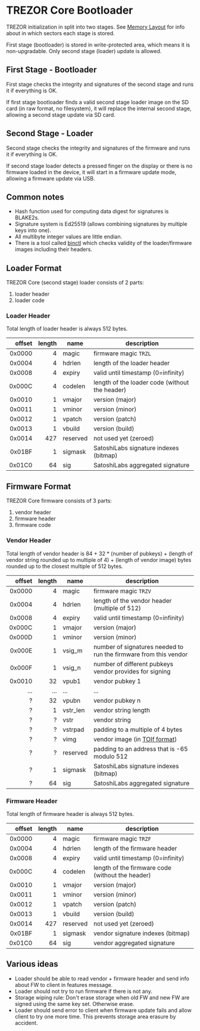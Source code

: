 # TREZOR Core Bootloader

TREZOR initialization in split into two stages. See [Memory Layout](memory.md) for info about in which sectors each stage is stored.

First stage (bootloader) is stored in write-protected area, which means it is non-upgradable.
Only second stage (loader) update is allowed.

## First Stage - Bootloader

First stage checks the integrity and signatures of the second stage and runs it if everything is OK.

If first stage bootloader finds a valid second stage loader image on the SD card (in raw format, no filesystem),
it will replace the internal second stage, allowing a second stage update via SD card.

## Second Stage - Loader

Second stage checks the integrity and signatures of the firmware and runs it if everything is OK.

If second stage loader detects a pressed finger on the display or there is no firmware loaded in the device,
it will start in a firmware update mode, allowing a firmware update via USB.

## Common notes

* Hash function used for computing data digest for signatures is BLAKE2s.
* Signature system is Ed25519 (allows combining signatures by multiple keys into one).
* All multibyte integer values are little endian.
* There is a tool called [binctl](../tools/binctl) which checks validity of the loader/firmware images including their headers.

## Loader Format

TREZOR Core (second stage) loader consists of 2 parts:

1. loader header
2. loader code

### Loader Header

Total length of loader header is always 512 bytes.

| offset | length | name | description |
|-------:|-------:|------|-------------|
| 0x0000 | 4      | magic | firmware magic `TRZL` |
| 0x0004 | 4      | hdrlen | length of the loader header |
| 0x0008 | 4      | expiry | valid until timestamp (0=infinity) |
| 0x000C | 4      | codelen | length of the loader code (without the header) |
| 0x0010 | 1      | vmajor | version (major) |
| 0x0011 | 1      | vminor | version (minor) |
| 0x0012 | 1      | vpatch | version (patch) |
| 0x0013 | 1      | vbuild | version (build) |
| 0x0014 | 427    | reserved | not used yet (zeroed) |
| 0x01BF | 1      | sigmask | SatoshiLabs signature indexes (bitmap) |
| 0x01C0 | 64     | sig | SatoshiLabs aggregated signature |

## Firmware Format

TREZOR Core firmware consists of 3 parts:

1. vendor header
2. firmware header
3. firmware code

### Vendor Header

Total length of vendor header is 84 + 32 * (number of pubkeys) + (length of vendor string rounded up to multiple of 4) + (length of vendor image) bytes rounded up to the closest multiple of 512 bytes.

| offset | length | name | description |
|-------:|-------:|------|-------------|
| 0x0000 | 4      | magic | firmware magic `TRZV` |
| 0x0004 | 4      | hdrlen | length of the vendor header (multiple of 512) |
| 0x0008 | 4      | expiry | valid until timestamp (0=infinity) |
| 0x000C | 1      | vmajor | version (major) |
| 0x000D | 1      | vminor | version (minor) |
| 0x000E | 1      | vsig_m | number of signatures needed to run the firmware from this vendor |
| 0x000F | 1      | vsig_n | number of different pubkeys vendor provides for signing |
| 0x0010 | 32     | vpub1 | vendor pubkey 1 |
| ...    | ...    | ... | ... |
| ?      | 32     | vpubn | vendor pubkey n |
| ?      | 1      | vstr_len | vendor string length |
| ?      | ?      | vstr | vendor string |
| ?      | ?      | vstrpad | padding to a multiple of 4 bytes |
| ?      | ?      | vimg | vendor image (in [TOIf format](toif.md)) |
| ?      | ?      | reserved | padding to an address that is -65 modulo 512 |
| ?      | 1      | sigmask | SatoshiLabs signature indexes (bitmap) |
| ?      | 64     | sig | SatoshiLabs aggregated signature |

### Firmware Header

Total length of firmware header is always 512 bytes.

| offset | length | name | description |
|-------:|-------:|------|-------------|
| 0x0000 | 4      | magic | firmware magic `TRZF` |
| 0x0004 | 4      | hdrlen | length of the firmware header |
| 0x0008 | 4      | expiry | valid until timestamp (0=infinity) |
| 0x000C | 4      | codelen | length of the firmware code (without the header) |
| 0x0010 | 1      | vmajor | version (major) |
| 0x0011 | 1      | vminor | version (minor) |
| 0x0012 | 1      | vpatch | version (patch) |
| 0x0013 | 1      | vbuild | version (build) |
| 0x0014 | 427    | reserved | not used yet (zeroed) |
| 0x01BF | 1      | sigmask | vendor signature indexes (bitmap) |
| 0x01C0 | 64     | sig | vendor aggregated signature |

## Various ideas

* Loader should be able to read vendor + firmware header and send info about FW to client in features message.
* Loader should not try to run firmware if there is not any.
* Storage wiping rule: Don't erase storage when old FW and new FW are signed using the same key set. Otherwise erase.
* Loader should send error to client when firmware update fails and allow client to try one more time. This prevents storage area erasure by accident.
